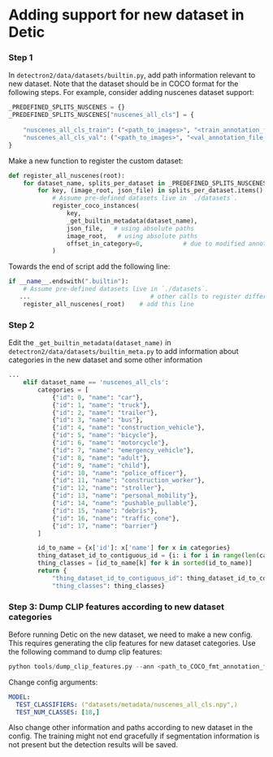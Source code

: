 # Adding support for new dataset in Detic

### Step 1
In `detectron2/data/datasets/builtin.py`, add path information relevant to new dataset. Note that the dataset should be in COCO format for the following steps. For example, consider adding nuscenes dataset support: 

```python
_PREDEFINED_SPLITS_NUSCENES = {}
_PREDEFINED_SPLITS_NUSCENES["nuscenes_all_cls"] = {
    
    "nuscenes_all_cls_train": ("<path_to_images>", "<train_annotation_file_path>"),
    "nuscenes_all_cls_val": ("<path_to_images>", "<val_annotation_file_path>"),
}

```
Make a new function to register the custom dataset:
```python
def register_all_nuscenes(root):
    for dataset_name, splits_per_dataset in _PREDEFINED_SPLITS_NUSCENES.items():
        for key, (image_root, json_file) in splits_per_dataset.items():
            # Assume pre-defined datasets live in `./datasets`.
            register_coco_instances(
                key,
                _get_builtin_metadata(dataset_name),
                json_file,   # using absolute paths
                image_root,   # using absolute paths
                offset_in_category=0,           # due to modified annotations
            )
```

Towards the end of script add the following line:
```python
if __name__.endswith(".builtin"):
    # Assume pre-defined datasets live in `./datasets`.
   ...                                 # other calls to register different datasets
    register_all_nuscenes(_root)    # add this line

```

### Step 2

Edit the `_get_builtin_metadata(dataset_name)` in `detectron2/data/datasets/builtin_meta.py` to add information about categories in the new dataset and some other information

```python
...
    elif dataset_name == 'nuscenes_all_cls':
        categories = [
            {"id": 0, "name": "car"}, 
            {"id": 1, "name": "truck"}, 
            {"id": 2, "name": "trailer"}, 
            {"id": 3, "name": "bus"}, 
            {"id": 4, "name": "construction_vehicle"},
            {"id": 5, "name": "bicycle"}, 
            {"id": 6, "name": "motorcycle"},
            {"id": 7, "name": "emergency_vehicle"},
            {"id": 8, "name": "adult"}, 
            {"id": 9, "name": "child"},
            {"id": 10, "name": "police_officer"},
            {"id": 11, "name": "construction_worker"},
            {"id": 12, "name": "stroller"},
            {"id": 13, "name": "personal_mobility"},
            {"id": 14, "name": "pushable_pullable"},
            {"id": 15, "name": "debris"},
            {"id": 16, "name": "traffic_cone"},
            {"id": 17, "name": "barrier"}
        ]

        id_to_name = {x['id']: x['name'] for x in categories}
        thing_dataset_id_to_contiguous_id = {i: i for i in range(len(categories))}
        thing_classes = [id_to_name[k] for k in sorted(id_to_name)]
        return {
            "thing_dataset_id_to_contiguous_id": thing_dataset_id_to_contiguous_id,
            "thing_classes": thing_classes}
```

### Step 3: Dump CLIP features according to new dataset categories

Before running Detic on the new dataset, we need to make a new config. This requires generating the clip features for new dataset categories. Use the following command to dump clip features:

```python
python tools/dump_clip_features.py --ann <path_to_COCO_fmt_annotation_file> --out_path ./datasets/metadata/nuscenes_all_cls.npy

```
Change config arguments:
```yaml
MODEL:
  TEST_CLASSIFIERS: ("datasets/metadata/nuscenes_all_cls.npy",)
  TEST_NUM_CLASSES: [18,]
  ```
Also change other information and paths according to new dataset in the config. The training might not end gracefully if segmentation information is not present but the detection results will be saved.